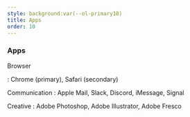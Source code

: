 ```yaml
---
style: background:var(--ol-primary10)
title: Apps
order: 10
---
```


### Apps

Browser

: Chrome (primary), Safari (secondary)

Communication
: Apple Mail, Slack, Discord, iMessage, Signal

Creative
: Adobe Photoshop, Adobe Illustrator, Adobe Fresco
